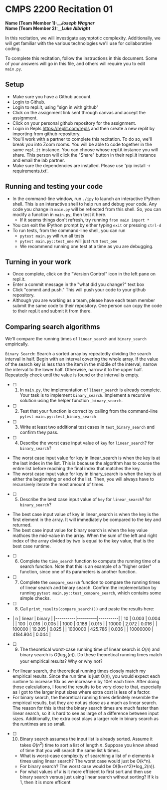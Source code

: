 # CMPS 2200  Recitation 01

**Name (Team Member 1):**_______Joseph Wagner_____  
**Name (Team Member 2):**_______Luke Albright_____

In this recitation, we will investigate asymptotic complexity. Additionally, we will get familiar with the various technologies we'll use for collaborative coding.

To complete this recitation, follow the instructions in this document. Some of your answers will go in this file, and others will require you to edit `main.py`.


## Setup
- Make sure you have a Github account.
- Login to Github.
- Login to repl.it, using "sign in with github"
- Click on the assignment link sent through canvas and accept the assignment. 
- Click on your personal github repository for the assignment.
- Login in Repls https://replit.com/repls and then create a new replit by importing from github repository.
- You'll work with a partner to complete this recitation. To do so, we'll break you into Zoom rooms. You will be able to code together in the same `repl.it` instance. You can choose whose repl.it instance you will share. This person will click the "Share" button in their repl.it instance and email the lab partner.
- Make sure the dependencies are installed. Please use 'pip install -r requirements.txt'.

## Running and testing your code
- In the command-line window, run `./ipy` to launch an interactive IPython shell. This is an interactive shell to help run and debug your code. Any code you change in `main.py` will be reflected from this shell. So, you can modify a function in `main.py`, then test it here.
  + If it seems things don't refresh, try running `from main import *`
- You can exit the IPython prompt by either typing `exit` or pressing `ctrl-d`
- To run tests, from the command-line shell, you can run
  + `pytest main.py` will run all tests
  + `pytest main.py::test_one` will just run `test_one`
  + We recommend running one test at a time as you are debugging.

## Turning in your work

- Once complete, click on the "Version Control" icon in the left pane on repl.it.
- Enter a commit message in the "what did you change?" text box
- Click "commit and push." This will push your code to your github repository.
- Although you are working as a team, please have each team member submit the same code to their repository. One person can copy the code to their repl.it and submit it from there.

## Comparing search algorithms

We'll compare the running times of `linear_search` and `binary_search` empirically.

`Binary Search`: Search a sorted array by repeatedly dividing the search interval in half. Begin with an interval covering the whole array. If the value of the search key is less than the item in the middle of the interval, narrow the interval to the lower half. Otherwise, narrow it to the upper half. Repeatedly check until the value is found or the interval is empty.


- [ ] 1. In `main.py`, the implementation of `linear_search` is already complete. Your task is to implement `binary_search`. Implement a recursive solution using the helper function `_binary_search`. 


- [ ] 2. Test that your function is correct by calling from the command-line `pytest main.py::test_binary_search`


- [ ] 3. Write at least two additional test cases in `test_binary_search` and confirm they pass.


- [ ] 4. Describe the worst case input value of `key` for `linear_search`? for `binary_search`?
- The worst case input value for key in linear_search is
  when the key is at the last index in the list. This is because the algorithm has to course the entire list before reaching the final index that matches the key.
- The worst case input value for key in binary_search is when the key is at either the beginnning or end of the list. Then, you will always have to recursively iterate the most amount of times.


- [ ] 5. Describe the best case input value of `key` for `linear_search`? for `binary_search`?
- The best case input value of key in linear_search is when the key is the first element in the array. It will immediately be compared to the key and returned.
- The best case input value for binary search is when the key value mathces the mid-value in the array. When the sum of the left and right index of the array divided by two is equal to the key value, that is the best case runtime.


- [ ] 6. Complete the `time_search` function to compute the running time of a search function. Note that this is an example of a "higher order" function, since one of its parameters is another function.


- [ ] 7. Complete the `compare_search` function to compare the running times of linear search and binary search. Confirm the implementation by running `pytest main.py::test_compare_search`, which contains some simple checks.

- [ ] 8. Call `print_results(compare_search())` and paste the results here:
- |        n |   linear |   binary |
|----------|----------|----------|
|       10 |    0.003 |    0.004 |
|      100 |    0.016 |    0.005 |
|     1000 |    0.188 |    0.015 |
|    10000 |    2.072 |    0.016 |
|   100000 |   19.205 |    0.025 |
|  1000000 |  425.786 |    0.036 |
| 10000000 | 4184.804 |    0.044 |

- [ ] 9. The theoretical worst-case running time of linear search is $O(n)$ and binary search is $O(log_2(n))$. Do these theoretical running times match your empirical results? Why or why not?
- For linear search, the theoretical running times closely match my empirical results. Since the run time is just O(n), you would expect each runtime to increase 10x as we increase n by 10e1 each time. After doing those calculations, I found the results to be very close to that, especially as I got to the larger input sizes where extra cost is less of a factor.
- For binary search, the theoretical running times definitely resemble the empirical results, but they are not as close as a mach as linear search. The reason for this is that the binary search times are much faster than linear search, so it is hard to see as large of a difference between input sizes. Additionally, the extra cost plays a larger role in binary search as the runtimes are so small.

- [ ] 10. Binary search assumes the input list is already sorted. Assume it takes $\Theta(n^2)$ time to sort a list of length $n$. Suppose you know ahead of time that you will search the same list $k$ times. 
  + What is worst-case complexity of searching a list of $n$ elements $k$ times using linear search? The worst case would just be O(k*n).
  + For binary search? The worst case would be O((k+n^2)*log_2(n)).
  + For what values of $k$ is it more efficient to first sort and then use binary search versus just using linear search without sorting? If k is 1, then it is more efficent 
